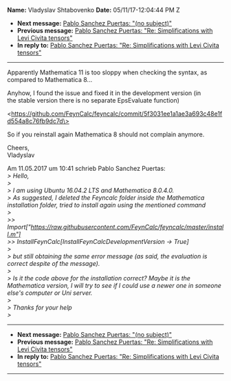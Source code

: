 **Name:** Vladyslav Shtabovenko
**Date:** 05/11/17-12:04:44 PM Z

  - **Next message:** [Pablo Sanchez Puertas: "(no subject)"](1244.html)
  - **Previous message:** [Pablo Sanchez Puertas: "Re: Simplifications
    with Levi Civita tensors"](1242.html)
  - **In reply to:** [Pablo Sanchez Puertas: "Re: Simplifications with
    Levi Civita tensors"](1242.html)

-----

Apparently Mathematica 11 is too sloppy when checking the syntax, as  
compared to Mathematica 8...  

Anyhow, I found the issue and fixed it in the development version (in  
the stable version there is no separate EpsEvaluate function)  

\<https://github.com/FeynCalc/feyncalc/commit/5f3031ee1a1ae3a693c48e1fd554a8c76fb9dc7d\>  

So if you reinstall again Mathematica 8 should not complain anymore.  

Cheers,  
Vladyslav  

Am 11.05.2017 um 10:41 schrieb Pablo Sanchez Puertas:  
*\> Hello,*  
*\>*  
*\> I am using Ubuntu 16.04.2 LTS and Mathematica 8.0.4.0.*  
*\> As suggested, I deleted the Feyncalc folder inside the Mathematica
installation folder, tried to install again using the mentioned
command*  
*\>*  
*\>\>
Import["https://raw.githubusercontent.com/FeynCalc/feyncalc/master/install.m"]*  
*\>\> InstallFeynCalc[InstallFeynCalcDevelopmentVersion -\>
True]*  
*\>*  
*\> but still obtaining the same error message (as said, the evaluation
is correct despite of the message).*  
*\>*  
*\> Is it the code above for the installation correct? Maybe it is the
Mathematica version, I will try to see if I could use a newer one in
someone else's computer or Uni server.*  
*\>*  
*\> Thanks for your help*  
*\>*  

-----

  - **Next message:** [Pablo Sanchez Puertas: "(no subject)"](1244.html)
  - **Previous message:** [Pablo Sanchez Puertas: "Re: Simplifications
    with Levi Civita tensors"](1242.html)
  - **In reply to:** [Pablo Sanchez Puertas: "Re: Simplifications with
    Levi Civita tensors"](1242.html)

-----

